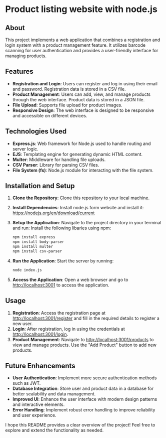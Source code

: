 # Product listing website with node.js

## About

This project implements a web application that combines a registration and login system with a product management feature. It utilizes barcode scanning for user authentication and provides a user-friendly interface for managing products.

## Features

- **Registration and Login**: Users can register and log in using their email and password. Registration data is stored in a CSV file.
- **Product Management**: Users can add, view, and manage products through the web interface. Product data is stored in a JSON file.
- **File Upload**: Supports file upload for product images.
- **Responsive Design**: The web interface is designed to be responsive and accessible on different devices.

## Technologies Used

- **Express.js**: Web framework for Node.js used to handle routing and server logic.
- **EJS**: Templating engine for generating dynamic HTML content.
- **Multer**: Middleware for handling file uploads.
- **CSV Parser**: Library for parsing CSV files.
- **File System (fs)**: Node.js module for interacting with the file system.

## Installation and Setup

1. **Clone the Repository**: Clone this repository to your local machine.
2. **Install Dependencies**: Install node.js form website and install it:
  https://nodejs.org/en/download/current

3. **Setup the Application**: Navigate to the project directory in your terminal and run:
Install the following libaries using npm:
    ```bash
    npm install express
    npm install body-parser
    npm install multer
    npm install csv-parser
    ```


4. **Run the Application**: Start the server by running:
    ```bash
    node index.js
    ``` 


5. **Access the Application**: Open a web browser and go to [http://localhost:3001](http://localhost:3001) to access the application.

## Usage

1. **Registration**: Access the registration page at [http://localhost:3001/register](http://localhost:3001/register) and fill in the required details to register a new user.
2. **Login**: After registration, log in using the credentials at [http://localhost:3001/login](http://localhost:3001/login).
3. **Product Management**: Navigate to [http://localhost:3001/products](http://localhost:3001/products) to view and manage products. Use the "Add Product" button to add new products.

## Future Enhancements

- **User Authentication**: Implement more secure authentication methods such as JWT.
- **Database Integration**: Store user and product data in a database for better scalability and data management.
- **Improved UI**: Enhance the user interface with modern design patterns and interactive elements.
- **Error Handling**: Implement robust error handling to improve reliability and user experience.

I hope this README provides a clear overview of the project! Feel free to explore and extend the functionality as needed.


   
